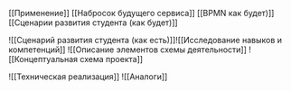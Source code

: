 [[Применение]]
[[Набросок будущего сервиса]]
[[BPMN как будет)]]
[[Сценарии развития студента (как будет)]]

![[Сценарий развития студента (как есть)]]![[Исследование навыков и компетенций]]
![[Описание элементов схемы деятельности]]
![[Концептуальная схема проекта]]


![[Техническая реализация]]
![[Аналоги]]